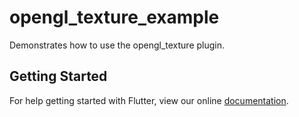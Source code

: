 # opengl_texture_example

Demonstrates how to use the opengl_texture plugin.

## Getting Started

For help getting started with Flutter, view our online
[documentation](https://flutter.io/).
